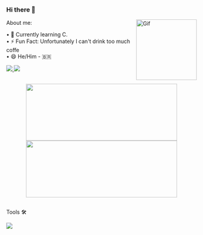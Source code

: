 
### Hi there 👋
<img align="right" alt="Gif" height="160" style="border-radius:50;" src="https://i.imgur.com/51ccTSo.gif">

About me:

• 🌱 Currently learning C. <br>
• ⚡ Fun Fact: Unfortunately I can't drink too much coffe  <br>
• 😄 He/Him - 🇧🇷

<!--============================== SOCIAL MEDIA ==============================-->
  
  <a href = "mailto:germanotischler@gmail.com"><img src="https://img.shields.io/badge/Gmail-D14836?style=for-the-badge&logo=gmail&logoColor=white" target="_blank"> </a>
  <a href="https://www.linkedin.com/in/germanotischler" target="_blank"><img src="https://img.shields.io/badge/-LinkedIn-%230077B5?style=for-the-badge&logo=linkedin&logoColor=white" target="_blank"></a>

##
<!--============================== ANALYTICS ==============================-->

<div align="center"> <!--<div style="display: inline_block">-->
  <img height="150em" width="400em" src="https://github-readme-stats.vercel.app/api?username=GermanoTischler&show_icons=true&hide_title=true&rank_icon=github&theme=midnight-purple&hide_border=true">
  <img height="150em" width="400em" src="https://github-readme-stats.vercel.app/api/top-langs/?username=GermanoTischler&layout=compact&hide_title=true&theme=midnight-purple&hide_border=true">
</div>
  
##
Tools 🛠️
<!--============================== TOOLS ==============================-->

<img src="https://skillicons.dev/icons?i=js,ts,html,css,react,nextjs,vite,docker,mysql,postgres,prisma,nodejs,git,vscode,figma,autocad,androidstudio,express,postman," />
<!-- React Native, C#, Blender, Jest-->
  
